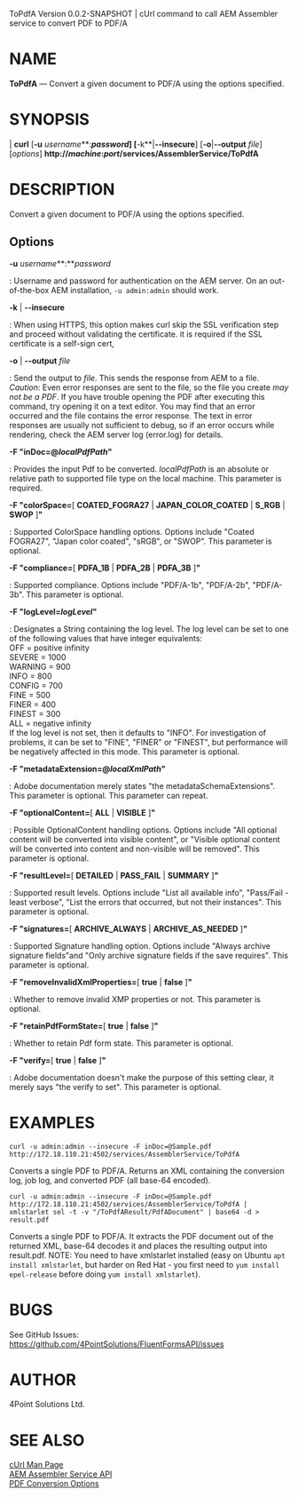 ToPdfA Version 0.0.2-SNAPSHOT | cUrl command to call AEM Assembler service to convert PDF to PDF/A

NAME
====

**ToPdfA** —  Convert a given document to PDF/A using the options specified.

SYNOPSIS
========

| **curl** \[**-u** *username***:***password*] \[**-k**|**--insecure**] \[**-o**|**--output** *file*] \[*options*] 
**http://***machine***:***port***/services/AssemblerService/ToPdfA**

DESCRIPTION
===========

Convert a given document to PDF/A using the options specified.

Options
-------

**-u** *username***:***password*

:  Username and password for authentication on the AEM server.  On an out-of-the-box AEM installation, `-u admin:admin` should work.

**-k** | **--insecure**

:  When using HTTPS, this option makes curl skip the SSL verification step and proceed without validating the certificate.  it is required if the SSL certificate is a self-sign cert,

**-o** | **--output** *file*

:  Send the output to *file*.  This sends the response from AEM to a file. *Caution*: Even error responses are sent to the file, so the file you create *may not be a PDF*.  If you have trouble opening the PDF after executing this command, try opening it on a text editor.  You may find that an error occurred and the file contains the error response.  The text in error responses are usually not sufficient to debug, so if an error occurs while rendering, check the AEM server log (error.log) for details.

**-F "inDoc=@***localPdfPath***"**

:   Provides the input Pdf to be converted. *localPdfPath* is an absolute or relative path to supported file
type on the local machine. This parameter is required.

**-F "colorSpace=**[ **COATED_FOGRA27** | **JAPAN_COLOR_COATED** | **S_RGB** | **SWOP** ]**"**

:   Supported ColorSpace handling options. Options include "Coated FOGRA27", "Japan color coated", "sRGB", or "SWOP". This parameter is optional.

**-F "compliance=**[ **PDFA_1B** | **PDFA_2B** | **PDFA_3B** ]**"**

:   Supported compliance. Options include "PDF/A-1b", "PDF/A-2b", "PDF/A-3b". This parameter is optional.

**-F "logLevel=***logLevel***"**

:   Designates a String containing the log level. The log level can be set to one of the following values that 
have integer equivalents:  
OFF = positive infinity  
SEVERE = 1000  
WARNING = 900  
INFO = 800  
CONFIG = 700  
FINE = 500  
FINER = 400  
FINEST = 300  
ALL = negative infinity  
If the log level is not set, then it defaults to "INFO". For investigation of problems, it can be set to "FINE", "FINER" or "FINEST", but performance will be negatively affected in this mode. This parameter is optional.

**-F "metadataExtension=@***localXmlPath***"**

:   Adobe documentation merely states "the metadataSchemaExtensions". This parameter is optional.  This parameter can repeat.

**-F "optionalContent=**[ **ALL** | **VISIBLE** ]**"**

:   Possible OptionalContent handling options. Options include "All optional content will be converted into visible content", or "Visible optional content will be converted into content and non-visible will be removed". This parameter is optional.

**-F "resultLevel=**[ **DETAILED** | **PASS_FAIL** | **SUMMARY** ]**"**

:   Supported result levels. Options include "List all available info", "Pass/Fail - least verbose", "List the errors that occurred, but not their instances". This parameter is optional.

**-F "signatures=**[ **ARCHIVE_ALWAYS** | **ARCHIVE_AS_NEEDED** ]**"**

:   Supported Signature handling option. Options include "Always archive signature fields"and "Only archive signature fields if the save requires". This parameter is optional.

**-F "removeInvalidXmlProperties=**[ **true** | **false** ]**"**

:   Whether to remove invalid XMP properties or not. This parameter is optional.

**-F "retainPdfFormState=**[ **true** | **false** ]**"**

:   Whether to retain Pdf form state. This parameter is optional.

**-F "verify=**[ **true** | **false** ]**"**

:   Adobe documentation doesn't make the purpose of this setting clear, it merely says "the verify to set". This parameter is optional.


EXAMPLES
====

`curl -u admin:admin --insecure -F inDoc=@Sample.pdf http://172.18.110.21:4502/services/AssemblerService/ToPdfA`

Converts a single PDF to PDF/A.  Returns an XML containing the conversion log, job log, and converted PDF (all base-64 encoded).

`curl -u admin:admin --insecure -F inDoc=@Sample.pdf  http://172.18.110.21:4502/services/AssemblerService/ToPdfA | xmlstarlet sel -t -v "/ToPdfAResult/PdfADocument" | base64 -d > result.pdf`

Converts a single PDF to PDF/A.  It extracts the PDF document out of the returned XML, base-64 decodes it and places the 
resulting output into result.pdf.  NOTE: You need to have xmlstarlet installed (easy on Ubuntu `apt install xmlstarlet`, 
but harder on Red Hat - you first need to `yum install epel-release` before doing `yum install xmlstarlet`).

BUGS
====

See GitHub Issues: <https://github.com/4PointSolutions/FluentFormsAPI/issues>

AUTHOR
======

4Point Solutions Ltd.

SEE ALSO
========

[cUrl Man Page](https://curl.se/docs/manpage.html)  
[AEM Assembler Service API](https://developer.adobe.com/experience-manager/reference-materials/6-5/forms/javadocs/com/adobe/fd/assembler/service/AssemblerService.html)  
[PDF Conversion Options](https://developer.adobe.com/experience-manager/reference-materials/6-5/forms/javadocs/com/adobe/fd/assembler/client/PDFAConversionOptionSpec.html) 
